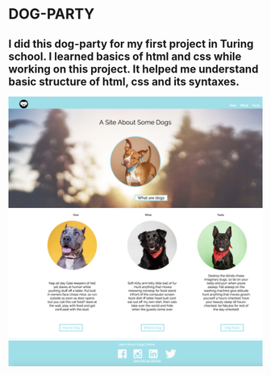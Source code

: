 # DOG-PARTY 

## I did this dog-party for my first project in Turing school. I learned basics of html and css while working on this project. It helped me understand basic structure of html, css and its syntaxes. 


![](main-banner.png )
![](sub-banner.png)
![](footer.png)


